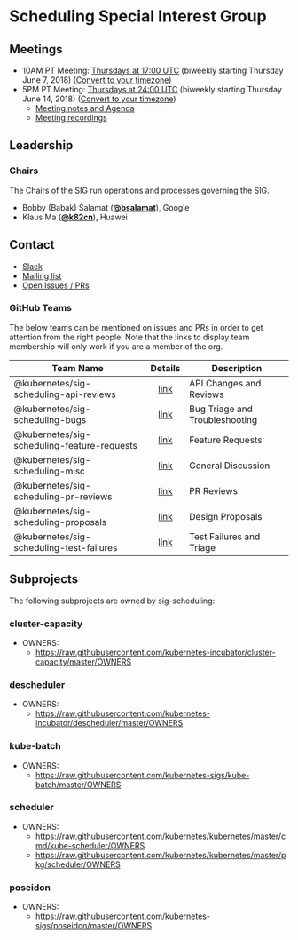 <!---
This is an autogenerated file!

Please do not edit this file directly, but instead make changes to the
sigs.yaml file in the project root.

To understand how this file is generated, see https://git.k8s.io/community/generator/README.md
--->
# Scheduling Special Interest Group

## Meetings
- 10AM PT Meeting: [Thursdays at 17:00 UTC](https://docs.google.com/document/d/1FQx0BPlkkl1Bn0c9ocVBxYIKojpmrS1CFP5h0DI68AE/edit) (biweekly starting Thursday June 7, 2018) ([Convert to your timezone](http://www.thetimezoneconverter.com/?t=17:00&tz=UTC))
- 5PM PT Meeting: [Thursdays at 24:00 UTC](https://docs.google.com/document/d/1FQx0BPlkkl1Bn0c9ocVBxYIKojpmrS1CFP5h0DI68AE/edit) (biweekly starting Thursday June 14, 2018) ([Convert to your timezone](http://www.thetimezoneconverter.com/?t=24:00&tz=UTC))
  - [Meeting notes and Agenda](https://docs.google.com/document/d/13mwye7nvrmV11q9_Eg77z-1w3X7Q1GTbslpml4J7F3A/edit)
  - [Meeting recordings](https://www.youtube.com/watch?v=PweKj6SU7UA&list=PL69nYSiGNLP2vwzcCOhxrL3JVBc-eaJWI)

## Leadership

### Chairs

The Chairs of the SIG run operations and processes governing the SIG.

- Bobby (Babak) Salamat (**[@bsalamat](https://github.com/bsalamat)**), Google
- Klaus Ma (**[@k82cn](https://github.com/k82cn)**), Huawei

## Contact

- [Slack](https://kubernetes.slack.com/messages/sig-scheduling)
- [Mailing list](https://groups.google.com/forum/#!forum/kubernetes-sig-scheduling)
- [Open Issues / PRs](https://github.com/search?q=org%3Akubernetes+org%3Akubernetes-client+org%3Akubernetes-csi+org%3Akubernetes-incubator+org%3Akubernetes-retired+org%3Akubernetes-sigs+is%3Aopen+label%3Asig%2Fscheduling)


### GitHub Teams

The below teams can be mentioned on issues and PRs in order to get attention from the right people.
Note that the links to display team membership will only work if you are a member of the org.

| Team Name | Details | Description |
| --------- |:-------:| ----------- |
| @kubernetes/sig-scheduling-api-reviews | [link](https://github.com/orgs/kubernetes/teams/sig-scheduling-api-reviews) | API Changes and Reviews |
| @kubernetes/sig-scheduling-bugs | [link](https://github.com/orgs/kubernetes/teams/sig-scheduling-bugs) | Bug Triage and Troubleshooting |
| @kubernetes/sig-scheduling-feature-requests | [link](https://github.com/orgs/kubernetes/teams/sig-scheduling-feature-requests) | Feature Requests |
| @kubernetes/sig-scheduling-misc | [link](https://github.com/orgs/kubernetes/teams/sig-scheduling-misc) | General Discussion |
| @kubernetes/sig-scheduling-pr-reviews | [link](https://github.com/orgs/kubernetes/teams/sig-scheduling-pr-reviews) | PR Reviews |
| @kubernetes/sig-scheduling-proposals | [link](https://github.com/orgs/kubernetes/teams/sig-scheduling-proposals) | Design Proposals |
| @kubernetes/sig-scheduling-test-failures | [link](https://github.com/orgs/kubernetes/teams/sig-scheduling-test-failures) | Test Failures and Triage |

## Subprojects

The following subprojects are owned by sig-scheduling:

### cluster-capacity
- OWNERS:
  - https://raw.githubusercontent.com/kubernetes-incubator/cluster-capacity/master/OWNERS

### descheduler
- OWNERS:
  - https://raw.githubusercontent.com/kubernetes-incubator/descheduler/master/OWNERS

### kube-batch
- OWNERS:
  - https://raw.githubusercontent.com/kubernetes-sigs/kube-batch/master/OWNERS

### scheduler
- OWNERS:
  - https://raw.githubusercontent.com/kubernetes/kubernetes/master/cmd/kube-scheduler/OWNERS
  - https://raw.githubusercontent.com/kubernetes/kubernetes/master/pkg/scheduler/OWNERS

### poseidon
- OWNERS:
  - https://raw.githubusercontent.com/kubernetes-sigs/poseidon/master/OWNERS

<!-- BEGIN CUSTOM CONTENT -->

<!-- END CUSTOM CONTENT -->

